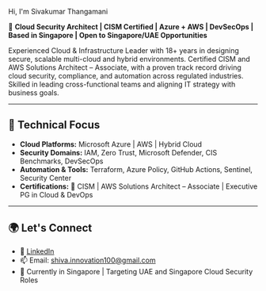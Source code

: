 Hi, I'm Sivakumar Thangamani

🔐 **Cloud Security Architect | CISM Certified | Azure + AWS | DevSecOps | Based in Singapore | Open to Singapore/UAE Opportunities**

Experienced Cloud & Infrastructure Leader with 18+ years in designing secure, scalable multi-cloud and hybrid environments. Certified CISM and AWS Solutions Architect – Associate, with a proven track record driving cloud security, compliance, and automation across regulated industries. Skilled in leading cross-functional teams and aligning IT strategy with business goals.

---

## 🔧 Technical Focus
- **Cloud Platforms:** Microsoft Azure | AWS | Hybrid Cloud
- **Security Domains:** IAM, Zero Trust, Microsoft Defender, CIS Benchmarks, DevSecOps
- **Automation & Tools:** Terraform, Azure Policy, GitHub Actions, Sentinel, Security Center
- **Certifications:** 🏅 CISM | AWS Solutions Architect – Associate | Executive PG in Cloud & DevOps

---
## 🌍 Let's Connect
- 🔗 [LinkedIn](https://www.linkedin.com/in/sivakumar-thangamani-35432755/)  
- 📫 Email: shiva.innovation100@gmail.com  
- 📍 Currently in Singapore | Targeting UAE and Singapore  Cloud Security Roles  
